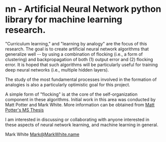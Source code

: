 # nn     - Artificial Neural Network python library for machine learning research.

"Curriculum learning," and "learning by analogy" are the focus of this research.  The goal is to create artificial neural network algorithms that generalize well -- by using a combination of flocking (i.e., a form of clustering) and backpropagation of both (1) output error and (2) flocking error.  It is hoped that such algorithms will be particularly useful for training deep neural networks (i.e., multiple hidden layers).

The study of the most fundamental processes involved in the formation of analogies is also a particularly optimistic goal for this project.  

A simple form of "flocking" is at the core of the self-organization component in these algorithms.  Initial work in this area was conducted by Matt Potter and Mark White.  More information can be obtained from [Matt Potter's MS Thesis](http://repository.lib.ncsu.edu/ir/bitstream/1840.16/148/2/etd.pdf)

I am interested in discussing or collaborating with anyone interested in these aspects of neural network learning, and machine learning in general.

Mark White
Mark@MarkWhite.name

